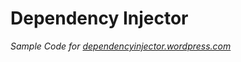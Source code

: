 # Dependency Injector #
*Sample Code for [dependencyinjector.wordpress.com](http://dependencyinjector.wordpress.com)*